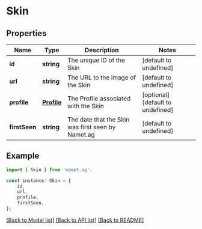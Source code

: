 # Skin


## Properties

Name | Type | Description | Notes
------------ | ------------- | ------------- | -------------
**id** | **string** | The unique ID of the Skin | [default to undefined]
**url** | **string** | The URL to the image of the Skin | [default to undefined]
**profile** | [**Profile**](Profile.md) | The Profile associated with the Skin | [optional] [default to undefined]
**firstSeen** | **string** | The date that the Skin was first seen by Namet.ag | [default to undefined]

## Example

```typescript
import { Skin } from 'namet.ag';

const instance: Skin = {
    id,
    url,
    profile,
    firstSeen,
};
```

[[Back to Model list]](../README.md#documentation-for-models) [[Back to API list]](../README.md#documentation-for-api-endpoints) [[Back to README]](../README.md)
